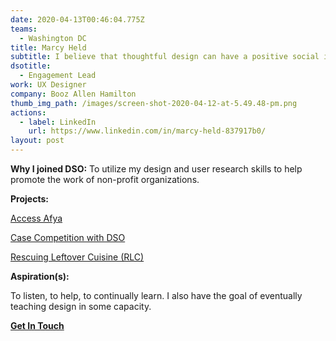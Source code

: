 ```yaml
---
date: 2020-04-13T00:46:04.775Z
teams:
  - Washington DC
title: Marcy Held
subtitle: I believe that thoughtful design can have a positive social impact
dsotitle:
  - Engagement Lead
work: UX Designer
company: Booz Allen Hamilton
thumb_img_path: /images/screen-shot-2020-04-12-at-5.49.48-pm.png
actions:
  - label: LinkedIn
    url: https://www.linkedin.com/in/marcy-held-837917b0/
layout: post
---
```

**Why I joined DSO:** To utilize my design and user research skills to help promote the work of non-profit organizations.

**Projects:**

[Access Afya](https://www.accessafya.com/)

[Case Competition with DSO](https://www.globalgiving.org/projects/enable-volunteer-consultants-tackle-global-issues/reports/?subid=127473)

[Rescuing Leftover Cuisine (RLC)](https://www.rescuingleftovercuisine.org/)

**Aspiration(s):**

To listen, to help, to continually learn. I also have the goal of eventually teaching design in some capacity.

**[Get In Touch](marcy@dsoglobal.org)**